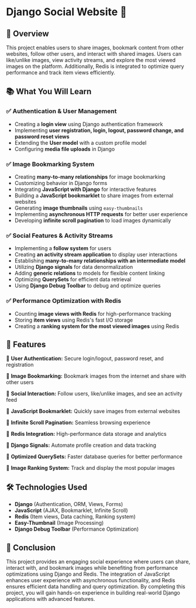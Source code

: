 # **Django Social Website** 🔹

## 📝 Overview

This project enables users to share images, bookmark content from other websites, follow other users, and interact with shared images. Users can like/unlike images, view activity streams, and explore the most viewed images on the platform. Additionally, Redis is integrated to optimize query performance and track item views efficiently.

## 📚 What You Will Learn

### ✅ Authentication & User Management

- Creating a **login view** using Django authentication framework
- Implementing **user registration, login, logout, password change, and password reset views**
- Extending the **User model** with a custom profile model
- Configuring **media file uploads** in Django

### ✅ Image Bookmarking System

- Creating **many-to-many relationships** for image bookmarking
- Customizing behavior in Django forms
- Integrating **JavaScript with Django** for interactive features
- Building a **JavaScript bookmarklet** to share images from external websites
- Generating **image thumbnails** using `easy-thumbnails`
- Implementing **asynchronous HTTP requests** for better user experience
- Developing **infinite scroll pagination** to load images dynamically

### ✅ Social Features & Activity Streams

- Implementing a **follow system** for users
- Creating **an activity stream application** to display user interactions
- Establishing **many-to-many relationships with an intermediate model**
- Utilizing **Django signals** for data denormalization
- Adding **generic relations** to models for flexible content linking
- Optimizing **QuerySets** for efficient data retrieval
- Using **Django Debug Toolbar** to debug and optimize queries

### ✅ Performance Optimization with Redis

- Counting **image views with Redis** for high-performance tracking
- Storing **item views** using Redis's fast I/O storage
- Creating a **ranking system for the most viewed images** using Redis

## 🚀 Features

🔹 **User Authentication:** Secure login/logout, password reset, and registration

🔹 **Image Bookmarking:** Bookmark images from the internet and share with other users

🔹 **Social Interaction:** Follow users, like/unlike images, and see an activity feed

🔹 **JavaScript Bookmarklet:** Quickly save images from external websites

🔹 **Infinite Scroll Pagination:** Seamless browsing experience

🔹 **Redis Integration:** High-performance data storage and analytics

🔹 **Django Signals:** Automate profile creation and data tracking

🔹 **Optimized QuerySets:** Faster database queries for better performance

🔹 **Image Ranking System:** Track and display the most popular images

## 🛠 Technologies Used

- **Django** (Authentication, ORM, Views, Forms)
- **JavaScript** (AJAX, Bookmarklet, Infinite Scroll)
- **Redis** (Item views, Data caching, Ranking system)
- **Easy-Thumbnail** (Image Processing)
- **Django Debug Toolbar** (Performance Optimization)

## 🎯 Conclusion

This project provides an engaging social experience where users can share, interact with, and bookmark images while benefiting from performance optimizations using Django and Redis. The integration of JavaScript enhances user experience with asynchronous functionality, and Redis ensures efficient data handling and query optimization. By completing this project, you will gain hands-on experience in building real-world Django applications with advanced features.

